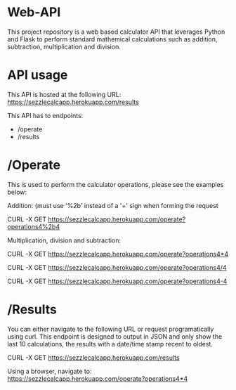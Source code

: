 # Web-API

This project repository is a web based calculator API that leverages Python and Flask to perform standard mathemical calculations such as addition, subtraction, multiplication and division.

# API usage

This API is hosted at the following URL: https://sezzlecalcapp.herokuapp.com/results

This API has to endpoints:
- /operate
- /results

# /Operate

This is used to perform the calculator operations, please see the examples below:

Addition: (must use '%2b' instead of a '+' sign when forming the request

CURL -X GET https://sezzlecalcapp.herokuapp.com/operate?operations4%2b4

Multiplication, division and subtraction:

CURL -X GET https://sezzlecalcapp.herokuapp.com/operate?operations4*4

CURL -X GET https://sezzlecalcapp.herokuapp.com/operate?operations4/4

CURL -X GET https://sezzlecalcapp.herokuapp.com/operate?operations4-4

# /Results

You can either navigate to the following URL or request programatically using curl. This endpoint is designed to output in JSON and only show the last 10 calculations, the results with a date/time stamp recent to oldest.

CURL -X GET https://sezzlecalcapp.herokuapp.com/results

Using a browser, navigate to: https://sezzlecalcapp.herokuapp.com/operate?operations4*4



